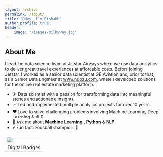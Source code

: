 ```yaml
---
layout: archive
permalink: /about/
title: "👋Hey, I’m Rishabh"
author_profile: true
header:
    image: "/images/milkyway.jpg"
---
```




## About Me

I lead the data science team at Jetstar Airways where we use data analytics to deliver great travel experiences at affordable costs.
Before joining Jetstar, I worked as a senior data scientist at GE Aviation and, prior to that, as a Senior Data Engineer at www.hubzu.com, where I developed solutions for the online real estate marketing platform.

- ☀️ Data scientist with a passion for transforming data into meaningful stories and actionable insights.
- 📈 Led and implemented multiple analytics projects for over 10 years.
- ❤️ Love to solve challenging problems involving Machine Learning, Deep Learning & NLP.
- 💬 Ask me about **Machine Learning** , **Python** & **NLP**.
- ⚡ Fun fact: Foosball champion. 🥇



<table style="width:100%">
    <tr>
        <td><a href="https://api.accredible.com/v1/frontend/credential_website_embed_image/certificate/56233548"><img src="https://api.accredible.com/v1/frontend/credential_website_embed_image/badge/56233548"></a></td>
        <td><div data-iframe-width="150" data-iframe-height="270" data-share-badge-id="0695ea01-1bc9-433a-a52e-55f3ab446308" data-share-badge-host="https://www.credly.com"></div><script type="text/javascript" async src="//cdn.credly.com/assets/utilities/embed.js"></script></td>
      <td><div data-iframe-width="150" data-iframe-height="270" data-share-badge-id="3f3b81fd-87d4-4810-b409-0b243471ab0e" data-share-badge-host="https://www.credly.com"></div><script type="text/javascript" async src="//cdn.credly.com/assets/utilities/embed.js"></script></td>
      <td><div data-iframe-width="150" data-iframe-height="270" data-share-badge-id="a0613ad2-0630-4303-9cab-7b050440d3d8" data-share-badge-host="https://www.credly.com"></div><script type="text/javascript" async src="//cdn.credly.com/assets/utilities/embed.js"></script></td>
    </tr>
    <tr>
        <td colspan="4"><center>Digital Badges</center></td>
    </tr>
</table>


